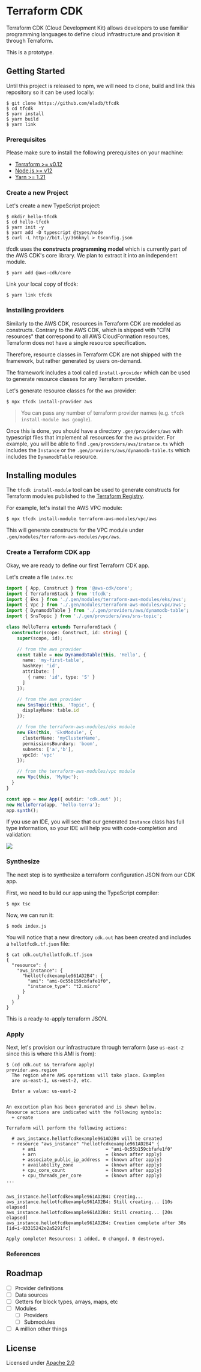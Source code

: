 # Terraform CDK

Terraform CDK (Cloud Development Kit) allows developers to use familiar
programming languages to define cloud infrastructure and provision it through
Terraform.

This is a prototype.


## Getting Started

Until this project is released to npm, we will need to clone, build and link this repository so it can be used locally:

```shell
$ git clone https://github.com/eladb/tfcdk
$ cd tfcdk
$ yarn install
$ yarn build
$ yarn link
```

### Prerequisites

Please make sure to install the following prerequisites on your machine:

- [Terraform >= v0.12](https://www.terraform.io/)
- [Node.js >= v12](https://nodejs.org)
- [Yarn >= 1.21](https://yarnpkg.com/en/docs/install)

### Create a new Project

Let's create a new TypeScript project:

```shell
$ mkdir hello-tfcdk
$ cd hello-tfcdk
$ yarn init -y
$ yarn add -D typescript @types/node
$ curl -L http://bit.ly/366kmyl > tsconfig.json
```

tfcdk uses the **constructs programming model** which is currently part of the AWS CDK's core library. We plan to extract it into an independent module.

```shell
$ yarn add @aws-cdk/core
```

Link your local copy of tfcdk:

```shell
$ yarn link tfcdk
```

### Installing providers

Similarly to the AWS CDK, resources in Terraform CDK are modeled as constructs. Contrary to the AWS CDK, which is shipped with "CFN resources" that correspond to all AWS CloudFormation resources, Terraform does not have a single resource specification.

Therefore, resource classes in Terraform CDK are not shipped with the framework, but rather generated by users on-demand.

The framework includes a tool called `install-provider` which can be used to
generate resource classes for any Terraform provider.

Let's generate resource classes for the `aws` provider:

```shell
$ npx tfcdk install-provider aws
```

> You can pass any number of terraform provider names (e.g. `tfcdk install-module aws google`).

Once this is done, you should have a directory `.gen/providers/aws` with typescript files that implement all resources for the `aws` provider. For example, you will be able to find `.gen/providers/aws/instance.ts` which includes the `Instance` or the `.gen/providers/aws/dynamodb-table.ts` which includes the `DynamodbTable` resource.

## Installing modules

The `tfcdk install-module` tool can be used to generate constructs for Terraform modules published to the [Terraform Registry](https://registry.terraform.io/).

For example, let's install the AWS VPC module:

```shell
$ npx tfcdk install-module terraform-aws-modules/vpc/aws
```

This will generate constructs for the VPC module under `.gen/modules/terraform-aws-modules/vpc/aws`.

### Create a Terraform CDK app

Okay, we are ready to define our first Terraform CDK app.

Let's create a file `index.ts`:

```ts
import { App, Construct } from '@aws-cdk/core';
import { TerraformStack } from 'tfcdk';
import { Eks } from './.gen/modules/terraform-aws-modules/eks/aws';
import { Vpc } from './.gen/modules/terraform-aws-modules/vpc/aws';
import { DynamodbTable } from './.gen/providers/aws/dynamodb-table';
import { SnsTopic } from './.gen/providers/aws/sns-topic';

class HelloTerra extends TerraformStack {
  constructor(scope: Construct, id: string) {
    super(scope, id);

    // from the aws provider
    const table = new DynamodbTable(this, 'Hello', {
      name: 'my-first-table',
      hashKey: 'id',
      attribute: [
        { name: 'id', type: 'S' }
      ]
    });

    // from the aws provider
    new SnsTopic(this, 'Topic', {
      displayName: table.id
    });

    // from the terraform-aws-modules/eks module
    new Eks(this, 'EksModule', {
      clusterName: 'myClusterName',
      permissionsBoundary: 'boom',
      subnets: ['a','b'],
      vpcId: 'vpc'
    });

    // from the terraform-aws-modules/vpc module
    new Vpc(this, 'MyVpc');
  }
}

const app = new App({ outdir: 'cdk.out' });
new HelloTerra(app, 'hello-terra');
app.synth();
```

If you use an IDE, you will see that our generated `Instance` class has full type information, so your IDE will help you with code-completion and validation:

![](./docs/completion.png)

### Synthesize

The next step is to synthesize a terraform configuration JSON from our CDK app. 

First, we need to build our app using the TypeScript compiler:

```shell
$ npx tsc
```

Now, we can run it:

```shell
$ node index.js
```

You will notice that a new directory `cdk.out` has been created and includes a `hellotfcdk.tf.json` file:

```shell
$ cat cdk.out/hellotfcdk.tf.json
{
  "resource": {
    "aws_instance": {
      "hellotfcdkexample961AD2B4": {
        "ami": "ami-0c55b159cbfafe1f0",
        "instance_type": "t2.micro"
      }
    }
  }
}
```

This is a ready-to-apply terraform JSON.

### Apply

Next, let's provision our infrastructure through terraform (use `us-east-2` since this is where this AMI is from):

```shell
$ (cd cdk.out && terraform apply)
provider.aws.region
  The region where AWS operations will take place. Examples
  are us-east-1, us-west-2, etc.

  Enter a value: us-east-2


An execution plan has been generated and is shown below.
Resource actions are indicated with the following symbols:
  + create

Terraform will perform the following actions:

  # aws_instance.hellotfcdkexample961AD2B4 will be created
  + resource "aws_instance" "hellotfcdkexample961AD2B4" {
      + ami                          = "ami-0c55b159cbfafe1f0"
      + arn                          = (known after apply)
      + associate_public_ip_address  = (known after apply)
      + availability_zone            = (known after apply)
      + cpu_core_count               = (known after apply)
      + cpu_threads_per_core         = (known after apply)
...


aws_instance.hellotfcdkexample961AD2B4: Creating...
aws_instance.hellotfcdkexample961AD2B4: Still creating... [10s elapsed]
aws_instance.hellotfcdkexample961AD2B4: Still creating... [20s elapsed]
aws_instance.hellotfcdkexample961AD2B4: Creation complete after 30s [id=i-03315242e2a5291fc]

Apply complete! Resources: 1 added, 0 changed, 0 destroyed.
```

### References

## Roadmap

- [ ] Provider definitions
- [ ] Data sources
- [ ] Getters for block types, arrays, maps, etc
- [ ] Modules
  - [ ] Providers
  - [ ] Submodules
- [ ] A million other things

## License

Licensed under [Apache 2.0](./LICENSE)


